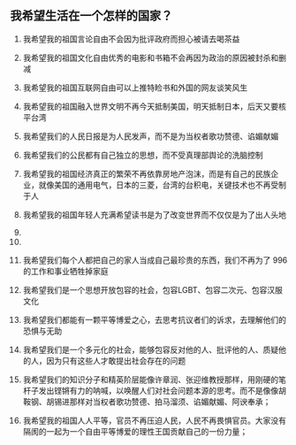 ## 我希望生活在一个怎样的国家？ 

1. 我希望我的祖国言论自由不会因为批评政府而担心被请去喝茶益

2. 我希望我的祖国文化自由优秀的电影和书箱不会再因为政治的原因被封杀和删减

3. 我希望我的祖国互联网自由可以上推特睑书和外国的网友谈笑风生

4. 我希望我的祖国融入世界文明不再今天抵制美国，明天抵制日本，后天又要核平台湾

5. 我希望我们的人民日报是为人民发声，而不是为当权者歌功赞德、谄媚献媚
6. 我希望我们的公民都有自己独立的思想，而不受真理部舆论的洗脑控制

6. 我希望我的祖国经济真正的繁荣不再依靠房地产泡沫，而是有自己的民族企业，就像美国的通用电气，日本的三菱，台湾的台积电，关键技术也不再受制于人

7. 我希望我的祖国年轻人充满希望读书是为了改变世界而不仅仅是为了出人头地

8. 

9. 

10. 我希望我们每个人都把自己的家人当成自己最珍贵的东西，我们不再为了 996 的工作和事业牺牲掉家庭

11. 我希望我们是一个思想开放包容的社会，包容LGBT、包容二次元、包容汉服文化
12. 我希望我们都能有一颗平等博爱之心，去思考抗议者们的诉求，去理解他们的恐惧与无助
13. 我希望我们是一个多元化的社会，能够包容反对他的人、批评他的人、质疑他的人，因为只有这些人才敢提出社会存在的问题
14. 我希望我们的知识分子和精英阶层能像许章润、张迎维教授那样，用刚硬的笔杆子发出铿锵有力的呐喊，以唤醒人们对社会问题本源的思考。而不是像像胡鞍钢、胡锡进那样对当权者歌功赞德、拍马溜须、谄媚献媚、阿谀奉承；
15. 我希望我的祖国人人平等，官员不再压迫人民，人民不再畏惧官员。大家没有隔阂的一起为一个自由平等博爱的理性王国贡献自己的一份力量；